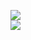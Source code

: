 [![](https://img.shields.io/badge/Made%20With-Github%20Spray-lightgrey.svg?style=for-the-badge&logo=github)](https://github.com/Annihil/github-spray#7763)  
[![](https://i.imgur.com/2DrTn0Z.gif)](https://github.com/Annihil/github-spray)